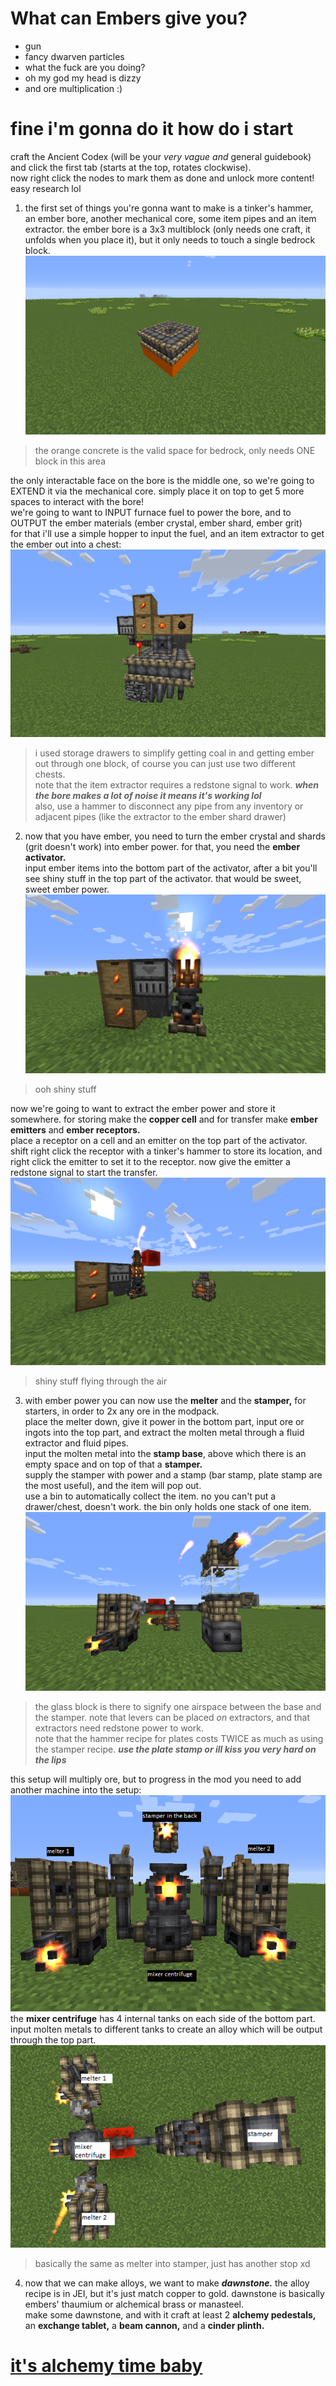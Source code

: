 # What can Embers give you?
- gun
- fancy dwarven particles
- what the fuck are you doing?
- oh my god my head is dizzy
- and ore multiplication :)
# fine i'm gonna do it how do i start
craft the Ancient Codex (will be your *very vague and* general guidebook) and click the first tab (starts at the top, rotates clockwise). <br> now right click the nodes to mark them as done and unlock more content! easy research lol

1. the first set of things you're gonna want to make is a tinker's hammer, an ember bore, another mechanical core, some item pipes and an item extractor.
the ember bore is a 3x3 multiblock (only needs one craft, it unfolds when you place it), but it only needs to touch a single bedrock block. <br>
![ember bore valid space](https://raw.githubusercontent.com/oxyCabhru/embersGuide/master/images/emberborevalidspace.png)
> the orange concrete is the valid space for bedrock, only needs ONE block in this area

the only interactable face on the bore is the middle one, so we're going to EXTEND it via the mechanical core. simply place it on top to get 5 more spaces to interact with the bore!<br>we're going to want to INPUT furnace fuel to power the bore, and to OUTPUT the ember materials (ember crystal, ember shard, ember grit) <br>
for that i'll use a simple hopper to input the fuel, and an item extractor to get the ember out into a chest:
![ember bore valid setup](https://raw.githubusercontent.com/oxyCabhru/embersGuide/master/images/emberborevalidsetupp.png)
> i used storage drawers to simplify getting coal in and getting ember out through one block, of course you can just use two different chests.<br>note that the item extractor requires a redstone signal to work. ***when the bore makes a lot of noise it means it's working lol***<br>
> also, use a hammer to disconnect any pipe from any inventory or adjacent pipes (like the extractor to the ember shard drawer)

2. now that you have ember, you need to turn the ember crystal and shards (grit doesn't work) into ember power. for that, you need the **ember activator.**<br>
input ember items into the bottom part of the activator, after a bit you'll see shiny stuff in the top part of the activator. that would be sweet, sweet ember power.<br>
![ember activator](https://raw.githubusercontent.com/oxyCabhru/embersGuide/master/images/emberactivator.png)
> ooh shiny stuff

now we're going to want to extract the ember power and store it somewhere. for storing make the **copper cell** and for transfer make **ember emitters** and **ember receptors.**<br>
place a receptor on a cell and an emitter on the top part of the activator. shift right click the receptor with a tinker's hammer to store its location, and right click the emitter to set it to the receptor. now give the emitter a redstone signal to start the transfer.<br>
![ember power valid setup](https://raw.githubusercontent.com/oxyCabhru/embersGuide/master/images/emberpower.png)
> shiny stuff flying through the air

3. with ember power you can now use the **melter** and the **stamper,** for starters, in order to 2x any ore in the modpack.<br>
place the melter down, give it power in the bottom part, input ore or ingots into the top part, and extract the molten metal through a fluid extractor and fluid pipes.<br>
input the molten metal into the **stamp base**, above which there is an empty space and on top of that a **stamper.**<br>
supply the stamper with power and a stamp (bar stamp, plate stamp are the most useful), and the item will pop out.<br>
use a bin to automatically collect the item. no you can't put a drawer/chest, doesn't work. the bin only holds one stack of one item.<br>
![melter and stamper basic setup](https://raw.githubusercontent.com/oxyCabhru/embersGuide/master/images/mixerstamper.png)
> the glass block is there to signify one airspace between the base and the stamper. note that levers can be placed *on* extractors, and that extractors need redstone power to work.<br>
> note that the hammer recipe for plates costs TWICE as much as using the stamper recipe. ***use the plate stamp or ill kiss you very hard on the lips***

this setup will multiply ore, but to progress in the mod you need to add another machine into the setup:
![mixer centrifuge](https://raw.githubusercontent.com/oxyCabhru/embersGuide/master/images/mixercentrifuge.png)<br>
the **mixer centrifuge** has 4 internal tanks on each side of the bottom part. input molten metals to different tanks to create an alloy which will be output through the top part.<br>
![mixer centrifuge from above](https://raw.githubusercontent.com/oxyCabhru/embersGuide/master/images/mcbirdseye.png)
> basically the same as melter into stamper, just has another stop xd

4. now that we can make alloys, we want to make ***dawnstone.*** the alloy recipe is in JEI, but it's just match copper to gold. dawnstone is basically embers' thaumium or alchemical brass or manasteel.<br>
make some dawnstone, and with it craft at least 2 **alchemy pedestals,** an **exchange tablet,** a **beam cannon,** and a **cinder plinth.**<br>
# [it's alchemy time baby](alchemy.md)
